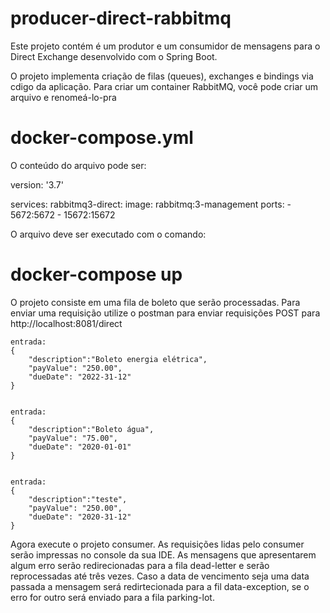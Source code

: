 # producer-direct-rabbitmq

Este projeto contém é um produtor e um consumidor de mensagens para o Direct Exchange desenvolvido com o Spring Boot.

O projeto implementa criação de filas (queues), exchanges e bindings via cdigo da aplicação. 
Para criar um container RabbitMQ, você pode criar um arquivo e renomeá-lo-pra
# docker-compose.yml
O conteúdo do arquivo pode ser:

version: '3.7'

services: 
    rabbitmq3-direct:
        image: rabbitmq:3-management
        ports: 
            - 5672:5672
            - 15672:15672

O arquivo deve ser executado com o comando:
# docker-compose up

O projeto consiste em uma fila de boleto que serão processadas. Para enviar uma requisição utilize o postman para enviar requisições POST para http://localhost:8081/direct


    entrada: 
    {
        "description":"Boleto energia elétrica", 
        "payValue": "250.00", 
        "dueDate": "2022-31-12"     
    }
    
    
    entrada: 
    {
        "description":"Boleto água", 
        "payValue": "75.00", 
        "dueDate": "2020-01-01"     
    }
    
    
    entrada: 
    {
        "description":"teste", 
        "payValue": "250.00", 
        "dueDate": "2020-31-12"     
    }
    

Agora execute o projeto consumer. As requisições lidas pelo consumer serão impressas no console da sua IDE.
As mensagens que apresentarem algum erro serão redirecionadas para a fila dead-letter e serão reprocessadas até três vezes. Caso a data de vencimento seja uma data passada a mensagem será redirtecionada para a fil data-exception, se o erro for outro será enviado para a fila parking-lot.
